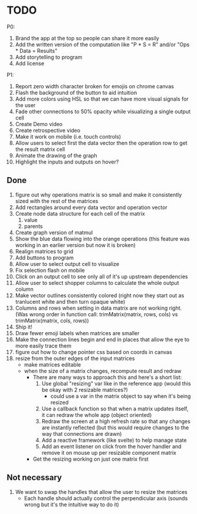 # TODO
P0:
1. Brand the app at the top so people can share it more easily
1. Add the written version of the computation like "P * S = R" and/or "Ops * Data = Results"
1. Add storytelling to program
1. Add license

P1:
1. Report zero width character broken for emojis on chrome canvas
1. Flash the background of the button to aid intuition
1. Add more colors using HSL so that we can have more visual signals for the user
1. Fade other connections to 50% opacity while visualizing a single output cell
1. Create Demo video
1. Create retrospective video
1. Make it work on mobile (i.e. touch controls)
1. Allow users to select first the data vector then the operation row to get the result matrix cell
1. Animate the drawing of the graph
1. Highlight the inputs and outputs on hover?


## Done
1. figure out why operations matrix is so small and make it consistently sized with the rest of the matrices
1. Add rectangles around every data vector and operation vector
1. Create node data structure for each cell of the matrix
    1. value
    1. parents
1. Create graph version of matmul
1. Show the blue data flowing into the orange operations (this feature was working in an earlier version but now it is broken)
1. Realign matrices to grid
1. Add buttons to program
1. Allow user to select output cell to visualize
1. Fix selection flash on mobile
1. Click on an output cell to see only all of it's up upstream dependencies
1. Allow user to select shopper columns to calculate the whole output column
1. Make vector outlines consistently colored (right now they start out as tranlucent white and then turn opaque white)
1. Columns and rows when setting in data matrix are not working right. (Was wrong order in function call: trimMatrix(matrix, rows, cols) vs trimMatrix(matrix, cols, rows))
1. Ship it!
1. Draw fewer emoji labels when matrices are smaller
1. Make the connection lines begin and end in places that allow the eye to more easily trace them
1. figure out how to change pointer css based on coords in canvas
1. resize from the outer edges of the input matrices
    - make matrices editable
    - when the size of a matrix changes, recompute result and redraw
        - There are many ways to approach this and here's a short list:
            1. Use global "resizing" var like in the reference app (would this be okay with 2 resizable matrices?)
                - could use a var in the matrix object to say when it's being resized
            1. Use a callback function so that when a matrix updates itself, it can redraw the whole app (object oriented)
            1. Redraw the screen at a high refresh rate so that any changes are instantly reflected (but this would require changes to the way that connections are drawn)
            1. Add a reactive framework (like svelte) to help manage state
            1. Add an event listener on click from the hover handler and remove it on mouse up per resizable component matrix
        - Get the resizing working on just one matrix first

## Not necessary
1. We want to swap the handles that allow the user to resize the matrices
    - Each handle should actually control the perpendicular axis (sounds wrong but it's the intuitive way to do it)